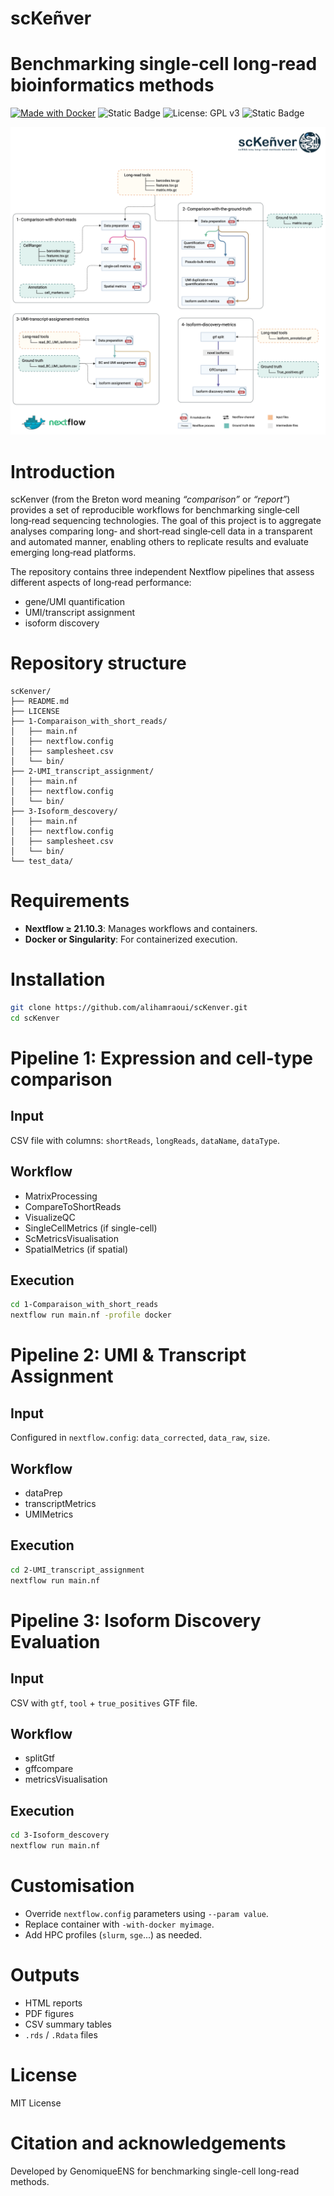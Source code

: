 # scKeñver

<!---
scRNA‑seq Long‑Read Methods Benchmark
![logo](./sckenver_logo.svg)
-->

# Benchmarking single‑cell long‑read bioinformatics methods
[![Made with Docker](https://img.shields.io/badge/Made_with-Docker-blue?logo=docker&logoColor=white)](https://www.docker.com/ "Go to Docker homepage")
![Static Badge](https://img.shields.io/badge/Made%20with-Nextflow-green?style=flat&logoColor=black)
![License: GPL v3](https://img.shields.io/badge/License-GPL%20v3-blue.svg)
![Static Badge](https://img.shields.io/badge/BioRxiv%20DOI-10.1101%2F2025.07.21.665920-green?style=flat&logoColor=black&labelColor=black&color=red)

![logo](./workflows.png)


# Introduction

scKenver (from the Breton word meaning *“comparison”* or *“report”*) provides a set of reproducible workflows for benchmarking single‑cell long‑read sequencing technologies. The goal of this project is to aggregate analyses comparing long‑ and short‑read single‑cell data in a transparent and automated manner, enabling others to replicate results and evaluate emerging long‑read platforms.

The repository contains three independent Nextflow pipelines that assess different aspects of long‑read performance:
- gene/UMI quantification
- UMI/transcript assignment
- isoform discovery

# Repository structure

```
scKenver/
├── README.md
├── LICENSE
├── 1-Comparaison_with_short_reads/
│   ├── main.nf
│   ├── nextflow.config
│   ├── samplesheet.csv
│   └── bin/
├── 2-UMI_transcript_assignment/
│   ├── main.nf
│   ├── nextflow.config
│   └── bin/
├── 3-Isoform_descovery/
│   ├── main.nf
│   ├── nextflow.config
│   ├── samplesheet.csv
│   └── bin/
└── test_data/
```

# Requirements

- **Nextflow ≥ 21.10.3**: Manages workflows and containers.
- **Docker or Singularity**: For containerized execution.

# Installation

```bash
git clone https://github.com/alihamraoui/scKenver.git
cd scKenver
```

# Pipeline 1: Expression and cell-type comparison

## Input
CSV file with columns: `shortReads`, `longReads`, `dataName`, `dataType`.

## Workflow

- MatrixProcessing
- CompareToShortReads
- VisualizeQC
- SingleCellMetrics (if single-cell)
- ScMetricsVisualisation
- SpatialMetrics (if spatial)

## Execution

```bash
cd 1-Comparaison_with_short_reads
nextflow run main.nf -profile docker
```

# Pipeline 2: UMI & Transcript Assignment

## Input

Configured in `nextflow.config`: `data_corrected`, `data_raw`, `size`.

## Workflow

- dataPrep
- transcriptMetrics
- UMIMetrics

## Execution

```bash
cd 2-UMI_transcript_assignment
nextflow run main.nf
```

# Pipeline 3: Isoform Discovery Evaluation

## Input

CSV with `gtf`, `tool` + `true_positives` GTF file.

## Workflow

- splitGtf
- gffcompare
- metricsVisualisation

## Execution

```bash
cd 3-Isoform_descovery
nextflow run main.nf
```

# Customisation

- Override `nextflow.config` parameters using `--param value`.
- Replace container with `-with-docker myimage`.
- Add HPC profiles (`slurm`, `sge`...) as needed.

# Outputs

- HTML reports
- PDF figures
- CSV summary tables
- `.rds` / `.Rdata` files

# License

MIT License

# Citation and acknowledgements

Developed by GenomiqueENS for benchmarking single-cell long-read methods.
